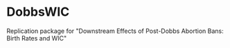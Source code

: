 # DobbsWIC
Replication package for "Downstream Effects of Post-Dobbs Abortion Bans: Birth Rates and WIC"
